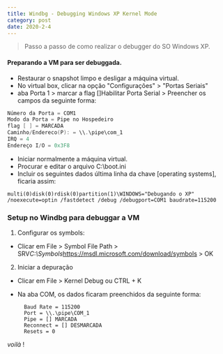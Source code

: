 ```yaml
---
title: Windbg - Debugging Windows XP Kernel Mode
category: post
date: 2020-2-4
---
```



>Passo a passo de como realizar o debugger do SO Windows XP.


#### Preparando a VM para ser debuggada.


- Restaurar o snapshot limpo e desligar a máquina virtual.
- No virtual box, clicar na opção "Configurações" > "Portas Seriais"
- aba Porta 1 > marcar a flag []Habilitar Porta Serial > Preencher os campos da seguinte forma:

```C++		
Número da Porta = COM1
Modo da Porta = Pipe no Hospedeiro
flag [ ] = MARCADA
Caminho/Endereco(P): = \\.\pipe\com_1
IRQ = 4
Endereço I/O = 0x3F8
```

- Iniciar normalmente a máquina virtual.
- Procurar e editar o arquivo C:\boot.ini
- Incluir os seguintes dados última linha da chave [operating systems], ficaria assim:


```text
multi(0)disk(0)rdisk(0)partition(1)\WINDOWS="Debugando o XP" /noexecute=optin /fastdetect /debug /debugport=COM1 baudrate=115200
```

### Setup no Windbg para debuggar a VM


1. Configurar os symbols:


- Clicar em File > Symbol File Path > SRV*C:\Symbols*https://msdl.microsoft.com/download/symbols > OK
 
2. Iniciar a depuração

- Clicar em File > Kernel Debug  ou CTRL + K
- Na aba COM, os dados ficaram preenchidos da seguinte forma:

		Baud Rate = 115200
		Port = \\.\pipe\COM_1
		Pipe = [] MARCADA
		Reconnect = [] DESMARCADA
		Resets = 0



_voilà_ !
